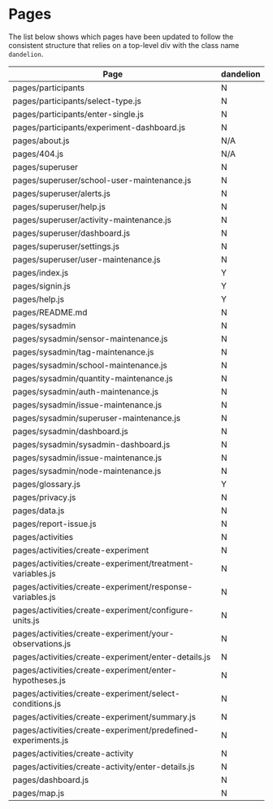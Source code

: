# Pages

The list below shows which pages have been updated to follow the consistent structure
that relies on a top-level div with the class name `dandelion`.

| Page                                                         | dandelion |
|--------------------------------------------------------------|-----------|
| pages/participants                                           | N         |
| pages/participants/select-type.js                            | N         |
| pages/participants/enter-single.js                           | N         |
| pages/participants/experiment-dashboard.js                   | N         |
| pages/about.js                                               | N/A       |
| pages/404.js                                                 | N/A       |
| pages/superuser                                              | N         |
| pages/superuser/school-user-maintenance.js                   | N         |
| pages/superuser/alerts.js                                    | N         |
| pages/superuser/help.js                                      | N         |
| pages/superuser/activity-maintenance.js                      | N         |
| pages/superuser/dashboard.js                                 | N         |
| pages/superuser/settings.js                                  | N         |
| pages/superuser/user-maintenance.js                          | N         |
| pages/index.js                                               | Y         |
| pages/signin.js                                              | Y         |
| pages/help.js                                                | Y         |
| pages/README.md                                              | N         |
| pages/sysadmin                                               | N         |
| pages/sysadmin/sensor-maintenance.js                         | N         |
| pages/sysadmin/tag-maintenance.js                            | N         |
| pages/sysadmin/school-maintenance.js                         | N         |
| pages/sysadmin/quantity-maintenance.js                       | N         |
| pages/sysadmin/auth-maintenance.js                           | N         |
| pages/sysadmin/issue-maintenance.js                         | N         |
| pages/sysadmin/superuser-maintenance.js                      | N         |
| pages/sysadmin/dashboard.js                                  | N         |
| pages/sysadmin/sysadmin-dashboard.js                         | N         |
| pages/sysadmin/issue-maintenance.js                          | N         |
| pages/sysadmin/node-maintenance.js                           | N         |
| pages/glossary.js                                            | Y         |
| pages/privacy.js                                             | N         |
| pages/data.js                                                | N         |
| pages/report-issue.js                                        | N         |
| pages/activities                                             | N         |
| pages/activities/create-experiment                           | N         |
| pages/activities/create-experiment/treatment-variables.js    | N         |
| pages/activities/create-experiment/response-variables.js     | N         |
| pages/activities/create-experiment/configure-units.js        | N         |
| pages/activities/create-experiment/your-observations.js      | N         |
| pages/activities/create-experiment/enter-details.js          | N         |
| pages/activities/create-experiment/enter-hypotheses.js       | N         |
| pages/activities/create-experiment/select-conditions.js      | N         |
| pages/activities/create-experiment/summary.js                | N         |
| pages/activities/create-experiment/predefined-experiments.js | N         |
| pages/activities/create-activity                             | N         |
| pages/activities/create-activity/enter-details.js            | N         |
| pages/dashboard.js                                           | N         |
| pages/map.js                                                 | N         |
